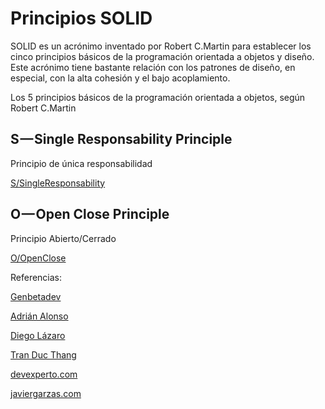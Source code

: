 Principios SOLID
===================

SOLID es un acrónimo inventado por Robert C.Martin para establecer los cinco principios básicos de la programación orientada a objetos 
y diseño. Este acrónimo tiene bastante relación con los patrones de diseño, en especial, con la alta cohesión y el bajo acoplamiento.


Los 5 principios básicos de la programación orientada a objetos, según Robert C.Martin


S — Single Responsability Principle
------------------------------------

Principio de única responsabilidad


[S/SingleResponsability](S/SingleResponsability.md)




O — Open Close Principle
------------------------

Principio Abierto/Cerrado


[O/OpenClose](O/OpenClose.md)



















Referencias: 

[Genbetadev](https://www.genbetadev.com/paradigmas-de-programacion/solid-cinco-principios-basicos-de-diseno-de-clases)

[Adrián Alonso](https://medium.com/@alonsus91/los-principios-de-desarrollo-solid-en-5-charlas-3b7d7b014c23)

[Diego Lázaro](https://diego.com.es/solid-principios-del-diseno-orientado-a-objetos-en-php)

[Tran Duc Thang](https://github.com/wataridori/solid-php-example)

[devexperto.com](https://devexperto.com/principio-responsabilidad-unica/)

[javiergarzas.com](http://www.javiergarzas.com/2016/11/s-o-l-i-d-principles-los-necesitamos-testear-bien-parte-12.html)